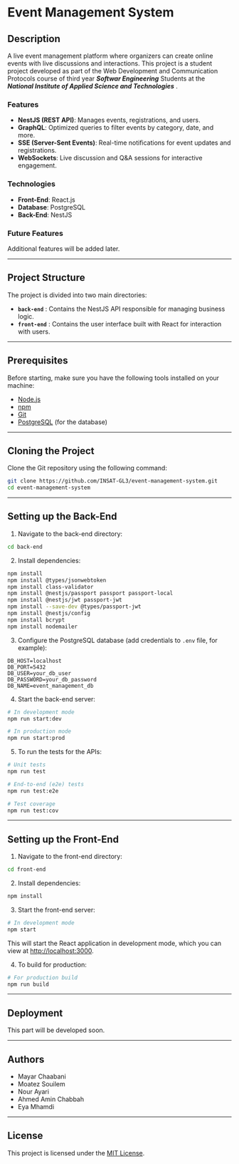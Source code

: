 # Event Management System

## Description

A live event management platform where organizers can create online events with live discussions and interactions. This project is a student project developed as part of the Web Development and Communication Protocols course of third year ***Softwar Engineering***  Students at the ***National Institute of Applied Science and Technologies*** .

### Features

- **NestJS (REST API)**: Manages events, registrations, and users.
- **GraphQL**: Optimized queries to filter events by category, date, and more.
- **SSE (Server-Sent Events)**: Real-time notifications for event updates and registrations.
- **WebSockets**: Live discussion and Q&A sessions for interactive engagement.

### Technologies

- **Front-End**: React.js
- **Database**: PostgreSQL
- **Back-End**: NestJS

### Future Features

Additional features will be added later.

---

## Project Structure

The project is divided into two main directories:
- **`back-end`** : Contains the NestJS API responsible for managing business logic.
- **`front-end`** : Contains the user interface built with React for interaction with users.

---

## Prerequisites

Before starting, make sure you have the following tools installed on your machine:
- [Node.js](https://nodejs.org/)
- [npm](https://www.npmjs.com/)
- [Git](https://git-scm.com/)
- [PostgreSQL](https://www.postgresql.org/) (for the database)

---

## Cloning the Project

Clone the Git repository using the following command:

```bash
git clone https://github.com/INSAT-GL3/event-management-system.git
cd event-management-system
```

---

## Setting up the Back-End

1. Navigate to the back-end directory:

```bash
cd back-end
```

2. Install dependencies:

```bash
npm install
npm install @types/jsonwebtoken                                                                   
npm install class-validator
npm install @nestjs/passport passport passport-local
npm install @nestjs/jwt passport-jwt
npm install --save-dev @types/passport-jwt
npm install @nestjs/config        
npm install bcrypt  
npm install nodemailer

```

3. Configure the PostgreSQL database (add credentials to `.env` file, for example):

```plaintext
DB_HOST=localhost
DB_PORT=5432
DB_USER=your_db_user
DB_PASSWORD=your_db_password
DB_NAME=event_management_db
```

4. Start the back-end server:

```bash
# In development mode
npm run start:dev

# In production mode
npm run start:prod
```

5. To run the tests for the APIs:

```bash
# Unit tests
npm run test

# End-to-end (e2e) tests
npm run test:e2e

# Test coverage
npm run test:cov
```

---

## Setting up the Front-End

1. Navigate to the front-end directory:

```bash
cd front-end
```

2. Install dependencies:

```bash
npm install
```

3. Start the front-end server:

```bash
# In development mode
npm start
```

This will start the React application in development mode, which you can view at [http://localhost:3000](http://localhost:3000).

4. To build for production:

```bash
# For production build
npm run build
```

---

## Deployment

This part will be developed soon.

---

## Authors

- Mayar Chaabani
- Moatez Souilem
- Nour Ayari
- Ahmed Amin Chabbah
- Eya Mhamdi

---

## License

This project is licensed under the [MIT License](https://github.com/nestjs/nest/blob/master/LICENSE).
